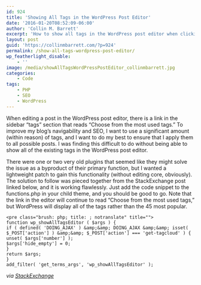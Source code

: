 ```yaml
---
id: 924
title: 'Showing All Tags in the WordPress Post Editor'
date: '2016-01-20T08:52:09-06:00'
author: 'Collin M. Barrett'
excerpt: 'How to show all tags in the WordPress post editor when clicking the "Choose from the most used tags" link in the sidebar.'
layout: post
guid: 'https://collinmbarrett.com/?p=924'
permalink: /show-all-tags-wordpress-post-editor/
wp_featherlight_disable:
    - ''
image: /media/showAllTagsWordPressPostEditor_collinmbarrett.jpg
categories:
    - Code
tags:
    - PHP
    - SEO
    - WordPress
---
```


When editing a post in the WordPress post editor, there is a link in the sidebar “tags” section that reads “Choose from the most used tags.” To improve my blog’s navigability and SEO, I want to use a significant amount (within reason) of tags, and I want to do my best to ensure that I apply them to all possible posts. I was finding this difficult to do without being able to show all of the existing tags in the WordPress post editor.

There were one or two very old plugins that seemed like they might solve the issue as a byproduct of their primary function, but I wanted a lightweight patch to gain this functionality (without editing core, obviously). The solution to follow was pieced together from the StackExchange post linked below, and it is working flawlessly. Just add the code snippet to the functions.php in your child theme, and you should be good to go. Note that the link in the editor will continue to read “Choose from the most used tags,” but WordPress will display all of the tags rather than the 45 most popular.

```
<pre class="brush: php; title: ; notranslate" title="">
function wp_showAllTagsEditor ( $args ) {
if ( defined( 'DOING_AJAX' ) &amp;&amp; DOING_AJAX &amp;&amp; isset( $_POST['action'] ) &amp;&amp; $_POST['action'] === 'get-tagcloud' ) {
unset( $args['number'] );
$args['hide_empty'] = 0;
}
return $args;
}
add_filter( 'get_terms_args', 'wp_showAllTagsEditor' );
```

*via [StackExchange](https://wordpress.stackexchange.com/questions/174593/show-all-post-tags-on-post-edit-screen-sidebox/198778)*